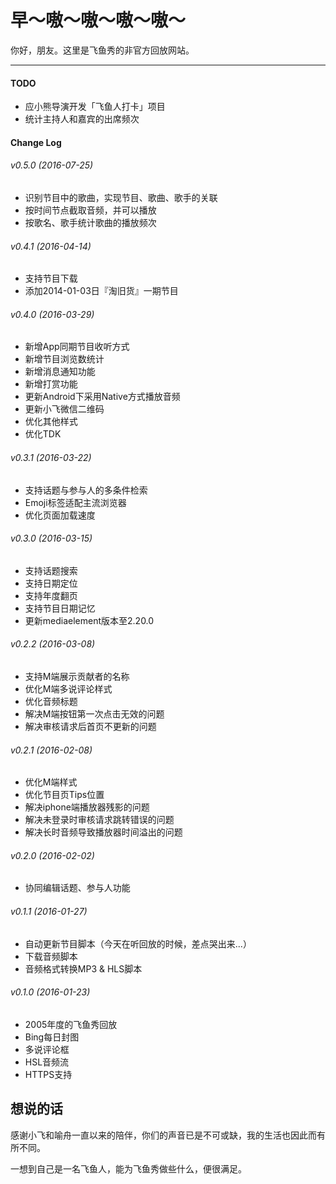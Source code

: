 # 早～嗷～嗷～嗷～嗷～

你好，朋友。这里是飞鱼秀的非官方回放网站。

***

#### TODO
  * 应小熊导演开发「飞鱼人打卡」项目
  * 统计主持人和嘉宾的出席频次

#### Change Log

###### v0.5.0 (2016-07-25)
  * 识别节目中的歌曲，实现节目、歌曲、歌手的关联
  * 按时间节点截取音频，并可以播放
  * 按歌名、歌手统计歌曲的播放频次

###### v0.4.1 (2016-04-14)
  * 支持节目下载
  * 添加2014-01-03日『淘旧货』一期节目

###### v0.4.0 (2016-03-29)
  * 新增App同期节目收听方式
  * 新增节目浏览数统计
  * 新增消息通知功能
  * 新增打赏功能
  * 更新Android下采用Native方式播放音频
  * 更新小飞微信二维码
  * 优化其他样式
  * 优化TDK

###### v0.3.1 (2016-03-22)
  * 支持话题与参与人的多条件检索
  * Emoji标签适配主流浏览器
  * 优化页面加载速度

###### v0.3.0 (2016-03-15)
  * 支持话题搜索
  * 支持日期定位
  * 支持年度翻页
  * 支持节目日期记忆
  * 更新mediaelement版本至2.20.0

###### v0.2.2 (2016-03-08)
  * 支持M端展示贡献者的名称
  * 优化M端多说评论样式
  * 优化音频标题
  * 解决M端按钮第一次点击无效的问题
  * 解决审核请求后首页不更新的问题

###### v0.2.1 (2016-02-08)
  * 优化M端样式
  * 优化节目页Tips位置
  * 解决iphone端播放器残影的问题
  * 解决未登录时审核请求跳转错误的问题
  * 解决长时音频导致播放器时间溢出的问题

###### v0.2.0 (2016-02-02)
  * 协同编辑话题、参与人功能

###### v0.1.1 (2016-01-27)
  * 自动更新节目脚本（今天在听回放的时候，差点哭出来...）
  * 下载音频脚本
  * 音频格式转换MP3 & HLS脚本

###### v0.1.0 (2016-01-23)
  * 2005年度的飞鱼秀回放
  * Bing每日封图
  * 多说评论框
  * HSL音频流
  * HTTPS支持

## 想说的话

感谢小飞和喻舟一直以来的陪伴，你们的声音已是不可或缺，我的生活也因此而有所不同。

一想到自己是一名飞鱼人，能为飞鱼秀做些什么，便很满足。
